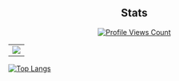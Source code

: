 <h2 align="center">Stats</h2>
<a href="https://github.com/DrewBokman">
  <p align="center">
    <img src="https://komarev.com/ghpvc/?username=DrewBokman" alt="Profile Views Count">
  </p>
</a>

<p align="center">
<table>
  <tr>
    <td align="center" style="padding=0;width=100%;">
      <img src="https://github-readme-stats.vercel.app/api/?username=DrewBokman&title_color=00fff2&text_color=00fff2&show_icons=true&bg_color=00000000&hide_border=true&icon_color=00fff2&hide_title=false&count_private=true&hide=stars" />
    </td>
  </tr>
</table>
</p>

[![Top Langs](https://github-readme-stats.vercel.app/api/top-langs/?username=DrewBokman&langs_count=8&theme=radical)](https://github.com/anuraghazra/github-readme-stats)

<!--
**DrewBokman/DrewBokman** is a ✨ _special_ ✨ repository because its `README.md` (this file) appears on your GitHub profile.

Here are some ideas to get you started:

- 🔭 I’m currently working on ...
- 🌱 I’m currently learning ...
- 👯 I’m looking to collaborate on ...
- 🤔 I’m looking for help with ...
- 💬 Ask me about ...
- 📫 How to reach me: ...
- 😄 Pronouns: ...
- ⚡ Fun fact: ...
-->
